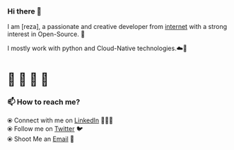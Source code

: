 ### Hi there 👋

<!--
**itsksaurabh/itsksaurabh** is a ✨ _special_ ✨ repository because its `README.md` (this file) appears on your GitHub profile.
-->

I am [reza], a passionate and creative developer from [internet](https://en.wikipedia.org/wiki/internet)&nbsp;with a strong interest in Open-Source. 🎯

I mostly work with python and Cloud-Native technologies.☁️🚀

# :penguin: :fox_face: :crab: :elephant:

### 📫 How to reach me? 

  ⦿ Connect with me on [LinkedIn](https://www.linkedin.com/in/reza-bojnordi/) 👨🏻‍💻 <br>
  ⦿ Follow me on [Twitter](https://twitter.com/reza_bojnordi) 🐦 <br>
  ⦿ Shoot Me an [Email](mailto:rezabojnordi2012@gmail.com) 💌 <br>
